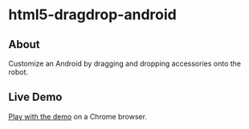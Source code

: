 # html5-dragdrop-android

## About
Customize an Android by dragging and dropping accessories onto the robot.

## Live Demo
<a href="http://jguinto.github.io/html5/dragdrop-android/">Play with the demo</a> on a Chrome browser.
